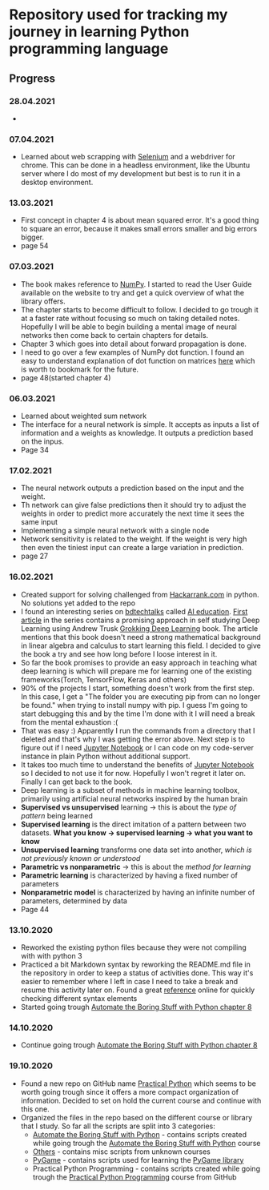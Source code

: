 # **Repository used for tracking my journey in learning Python programming language**

## **Progress**

### 28.04.2021
* 

### 07.04.2021
* Learned about web scrapping with [Selenium](https://www.selenium.dev/documentation/en/getting_started/) and a webdriver for chrome. This can be done in a headless environment, like the Ubuntu server where I do most of my development but best is to run it in a desktop environment.

### 13.03.2021
* First concept in chapter 4 is about mean squared error. It's a good thing to square an error, because it makes small errors smaller and big errors bigger.
* page 54

### 07.03.2021
* The book makes reference to [NumPy](https://numpy.org/doc/stable/user/index.html). I started to read the User Guide available on the website to try and get a quick overview of what the library offers.
* The chapter starts to become difficult to follow. I decided to go trough it at a faster rate without focusing so much on taking detailed notes. Hopefully I will be able to begin building a mental image of neural networks then come back to certain chapters for details.
* Chapter 3 which goes into detail about forward propagation is done.
* I need to go over a few examples of NumPy dot function. I found an easy to understand explanation of dot function on matrices [here](https://www.mathsisfun.com/algebra/matrix-multiplying.html) which is worth to bookmark for the future.
* page 48(started chapter 4)

### 06.03.2021
* Learned about weighted sum network
* The interface for a neural network is simple. It accepts as inputs a list of information and a weights as knowledge. It outputs a prediction based on the inpus.
* Page 34

### 17.02.2021

* The neural network outputs a prediction based on the input and the weight.
* Th network can give false predictions then it should try to adjust the weights in order to predict more accurately the next time it sees the same input 
* Implementing a simple neural network with a single node
* Network sensitivity is related to the weight. If the weight is very high then even the tiniest input can create a large variation in prediction.
* page 27

### 16.02.2021

* Created support for solving challenged from [Hackarrank.com](https://www.hackerrank.com/dashboard) in python. No solutions yet added to the repo
* I found an interesting series on [bdtechtalks](https://bdtechtalks.com/) called [AI education](https://bdtechtalks.com/tag/ai-education/). [First article](https://bdtechtalks.com/2021/02/10/grokking-deep-learning-review/) in the series contains a promising approach in self studying Deep Learning using Andrew Trusk [Grokking Deep Learning](https://www.amazon.com/Grokking-Deep-Learning-Andrew-Trask/dp/1617293709) book. The article mentions that this book doesn't need a strong mathematical background in linear algebra and calculus to start learning this field. I decided to give the book a try and see how long before I loose interest in it.
* So far the book promises to provide an easy approach in teaching what deep learning is which will prepare me for learning one of the existing frameworks(Torch, TensorFlow, Keras and others)
* 90% of the projects I start, something doesn't work from the first step. In this case, I get a "The folder you are executing pip from can no longer be found." when trying to install numpy with pip. I guess I'm going to start debugging this and by the time I'm done with it I will need a break from the mental exhaustion :(
* That was easy :) Apparently I run the commands from a directory that I deleted and that's why I was getting the error above. Next step is to figure out if I need [Jupyter Notebook](https://jupyter.org/) or I can code on my code-server instance in plain Python without additional support.
* It takes too much time to understand the benefits of [Jupyter Notebook](https://jupyter.org/) so I decided to not use it for now. Hopefully I won't regret it later on. Finally I can get back to the book. 
* Deep learning is a subset of methods in machine learning toolbox, primarily using artificial neural networks inspired by the human brain
* **Supervised vs unsupervised** learning -> this is about the _type of pattern_ being learned
* **Supervised learning** is the direct imitation of a pattern between two datasets. **What you know -> supervised learning -> what you want to know**
* **Unsupervised learning** transforms one data set into another, _which is not previously known or understood_
* **Parametric vs nonparametric** -> this is about the _method for learning_
* **Parametric learning** is characterized by having a fixed number of parameters
* **Nonparametric model** is characterized by having an infinite number of parameters, determined by data
* Page 44

### 13.10.2020

* Reworked the existing python files because they were not compiling with with python 3
* Practiced a bit Markdown syntax by reworking the README.md file in the repository in order to keep a status of activities done. This way it's easier to remember where I left in case I need to take a break and resume this activity later on. Found a great [reference](https://www.markdownguide.org/basic-syntax/) online for quickly checking different syntax elements
* Started going trough [Automate the Boring Stuff with Python chapter 8](https://automatetheboringstuff.com/2e/chapter8/)

### 14.10.2020

* Continue going trough [Automate the Boring Stuff with Python chapter 8](https://automatetheboringstuff.com/2e/chapter8/)

### 19.10.2020

* Found a new repo on GitHub name [Practical Python](https://github.com/dabeaz-course/practical-python/blob/master/Notes/Contents.md) which seems to be worth going trough since it offers a more compact organization of information. Decided to set on hold the current course and continue with this one.
* Organized the files in the repo based on the different course or library that I study. So far all the scripts are split into 3 categories:
    * [Automate the Boring Stuff with Python](https://github.com/SitramSoft/pythonLearning/tree/master/Automate%20the%20Boring%20Stuff%20with%20Python) - contains scripts created while going trough the [Automate the Boring Stuff with Python](https://automatetheboringstuff.com/2e/) course
    * [Others](https://github.com/SitramSoft/pythonLearning/tree/master/Other) - contains misc scripts from unknown courses
    * [PyGame](https://github.com/SitramSoft/pythonLearning/tree/master/PyGame) - contains  scripts used for learning the [PyGame library](https://www.pygame.org/news)
    * Practical Python Programming - contains scripts created while going trough the [Practical Python Programming](https://github.com/dabeaz-course/practical-python) course from GitHub
